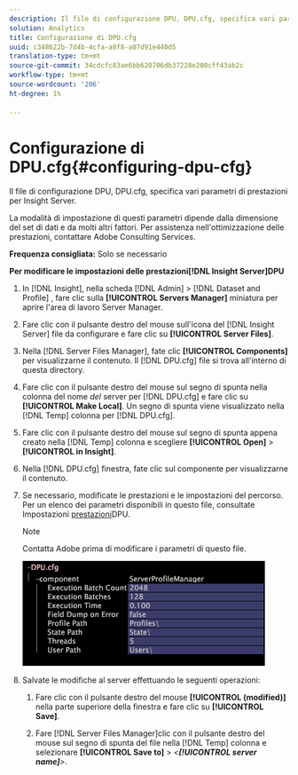 ```yaml
---
description: Il file di configurazione DPU, DPU.cfg, specifica vari parametri di prestazioni per Insight Server.
solution: Analytics
title: Configurazione di DPU.cfg
uuid: c348622b-7d4b-4cfa-a8f8-a07d91e440d5
translation-type: tm+mt
source-git-commit: 34cdcfc83ae6bb620706db37228e200cff43ab2c
workflow-type: tm+mt
source-wordcount: '206'
ht-degree: 1%

---
```



# Configurazione di DPU.cfg{#configuring-dpu-cfg}

Il file di configurazione DPU, DPU.cfg, specifica vari parametri di prestazioni per Insight Server.

La modalità di impostazione di questi parametri dipende dalla dimensione del set di dati e da molti altri fattori. Per assistenza nell&#39;ottimizzazione delle prestazioni, contattare  Adobe Consulting Services.

**Frequenza consigliata:** Solo se necessario

**Per modificare le impostazioni delle prestazioni[!DNL Insight Server]DPU**

1. In [!DNL Insight], nella scheda [!DNL Admin] > [!DNL Dataset and Profile] , fare clic sulla **[!UICONTROL Servers Manager]** miniatura per aprire l&#39;area di lavoro Server Manager.
1. Fare clic con il pulsante destro del mouse sull&#39;icona del [!DNL Insight Server] file da configurare e fare clic su **[!UICONTROL Server Files]**.
1. Nella [!DNL Server Files Manager], fate clic **[!UICONTROL Components]** per visualizzarne il contenuto. Il [!DNL DPU.cfg] file si trova all&#39;interno di questa directory.
1. Fare clic con il pulsante destro del mouse sul segno di spunta nella colonna del nome *del* server per [!DNL DPU.cfg] e fare clic su **[!UICONTROL Make Local]**. Un segno di spunta viene visualizzato nella [!DNL Temp] colonna per [!DNL DPU.cfg].
1. Fare clic con il pulsante destro del mouse sul segno di spunta appena creato nella [!DNL Temp] colonna e scegliere **[!UICONTROL Open]** > **[!UICONTROL in Insight]**.
1. Nella [!DNL DPU.cfg] finestra, fate clic sul componente per visualizzarne il contenuto.
1. Se necessario, modificate le prestazioni e le impostazioni del percorso. Per un elenco dei parametri disponibili in questo file, consultate Impostazioni [prestazioni](../../../home/c-inst-svr/c-cfg-stgs-ref/c-dpu-perf-stgs.md#concept-477c4c526de44bda84176e62266c3df1)DPU.

   >[!NOTE]
   >
   >Contatta  Adobe prima di modificare i parametri di questo file.

   ![](assets/cfg_DPU_egvalues.png)

1. Salvate le modifiche al server effettuando le seguenti operazioni:

   1. Fare clic con il pulsante destro del mouse **[!UICONTROL (modified)]** nella parte superiore della finestra e fare clic su **[!UICONTROL Save]**.

   1. Fare [!DNL Server Files Manager]clic con il pulsante destro del mouse sul segno di spunta del file nella [!DNL Temp] colonna e selezionare **[!UICONTROL Save to]** > *&lt;**[!UICONTROL server name]**>*.

